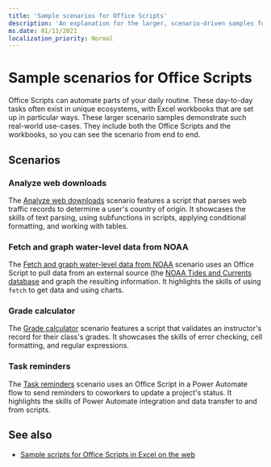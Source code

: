 ```yaml
---
title: 'Sample scenarios for Office Scripts'
description: 'An explanation for the larger, scenario-driven samples for Office Scripts in Excel on the web.'
ms.date: 01/11/2021
localization_priority: Normal
---
```


# Sample scenarios for Office Scripts

Office Scripts can automate parts of your daily routine. These day-to-day tasks often exist in unique ecosystems, with Excel workbooks that are set up in particular ways. These larger scenario samples demonstrate such real-world use-cases. They include both the Office Scripts and the workbooks, so you can see the scenario from end to end.

## Scenarios

### Analyze web downloads

The [Analyze web downloads](analyze-web-downloads.md) scenario features a script that parses web traffic records to determine a user's country of origin. It showcases the skills of text parsing, using subfunctions in scripts, applying conditional formatting, and working with tables.

### Fetch and graph water-level data from NOAA

The [ Fetch and graph water-level data from NOAA](noaa-data-fetch.md) scenario uses an Office Script to pull data from an external source (the [NOAA Tides and Currents database](https://tidesandcurrents.noaa.gov/) and graph the resulting information. It highlights the skills of using `fetch` to get data and using charts.

### Grade calculator

The [Grade calculator](grade-calculator.md) scenario features a script that validates an instructor's record for their class's grades. It showcases the skills of error checking, cell formatting, and regular expressions.

### Task reminders

The [Task reminders](task-reminders.md) scenario uses an Office Script in a Power Automate flow to send reminders to coworkers to update a project's status. It highlights the skills of Power Automate integration and data transfer to and from scripts.

## See also

- [Sample scripts for Office Scripts in Excel on the web](../excel-samples.md)
